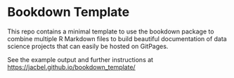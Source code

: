 # Bookdown Template
This repo contains a minimal template to use the bookdown package to combine multiple R Markdown files to build beautiful documentation of data science projects that can easily be hosted on GitPages.

See the example output and further instructions at https://jacbel.github.io/bookdown_template/